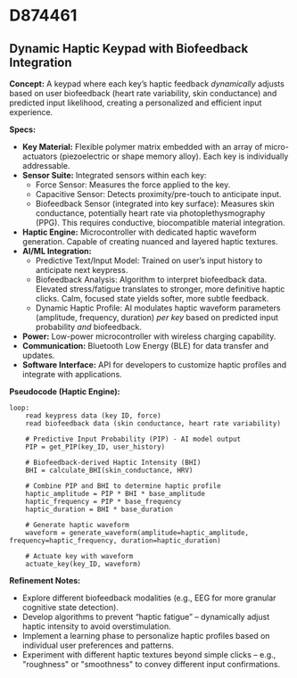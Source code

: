 # D874461

## Dynamic Haptic Keypad with Biofeedback Integration

**Concept:** A keypad where each key’s haptic feedback *dynamically* adjusts based on user biofeedback (heart rate variability, skin conductance) and predicted input likelihood, creating a personalized and efficient input experience.

**Specs:**

*   **Key Material:** Flexible polymer matrix embedded with an array of micro-actuators (piezoelectric or shape memory alloy). Each key is individually addressable.
*   **Sensor Suite:** Integrated sensors within each key:
    *   Force Sensor: Measures the force applied to the key.
    *   Capacitive Sensor: Detects proximity/pre-touch to anticipate input.
    *   Biofeedback Sensor (integrated into key surface): Measures skin conductance, potentially heart rate via photoplethysmography (PPG). This requires conductive, biocompatible material integration.
*   **Haptic Engine:**  Microcontroller with dedicated haptic waveform generation. Capable of creating nuanced and layered haptic textures.
*   **AI/ML Integration:**
    *   Predictive Text/Input Model: Trained on user’s input history to anticipate next keypress.
    *   Biofeedback Analysis:  Algorithm to interpret biofeedback data. Elevated stress/fatigue translates to stronger, more definitive haptic clicks. Calm, focused state yields softer, more subtle feedback.
    *   Dynamic Haptic Profile:  AI modulates haptic waveform parameters (amplitude, frequency, duration) *per key* based on predicted input probability *and* biofeedback.
*   **Power:** Low-power microcontroller with wireless charging capability.
*   **Communication:** Bluetooth Low Energy (BLE) for data transfer and updates.
*   **Software Interface:** API for developers to customize haptic profiles and integrate with applications.

**Pseudocode (Haptic Engine):**

```
loop:
    read keypress data (key ID, force)
    read biofeedback data (skin conductance, heart rate variability)

    # Predictive Input Probability (PIP) - AI model output
    PIP = get_PIP(key_ID, user_history)

    # Biofeedback-derived Haptic Intensity (BHI)
    BHI = calculate_BHI(skin_conductance, HRV)

    # Combine PIP and BHI to determine haptic profile
    haptic_amplitude = PIP * BHI * base_amplitude
    haptic_frequency = PIP * base_frequency
    haptic_duration = BHI * base_duration

    # Generate haptic waveform
    waveform = generate_waveform(amplitude=haptic_amplitude, frequency=haptic_frequency, duration=haptic_duration)

    # Actuate key with waveform
    actuate_key(key_ID, waveform)
```

**Refinement Notes:**

*   Explore different biofeedback modalities (e.g., EEG for more granular cognitive state detection).
*   Develop algorithms to prevent “haptic fatigue” – dynamically adjust haptic intensity to avoid overstimulation.
*   Implement a learning phase to personalize haptic profiles based on individual user preferences and patterns.
*   Experiment with different haptic textures beyond simple clicks – e.g., "roughness" or "smoothness" to convey different input confirmations.